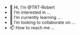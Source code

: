 - 👋 Hi, I’m @TRT-Robert
- 👀 I’m interested in ...
- 🌱 I’m currently learning ...
- 💞️ I’m looking to collaborate on ...
- 📫 How to reach me ...

<!---
TRT-Robert/TRT-Robert is a ✨ special ✨ repository because its `README.md` (this file) appears on your GitHub profile.
You can click the Preview link to take a look at your changes.
--->
